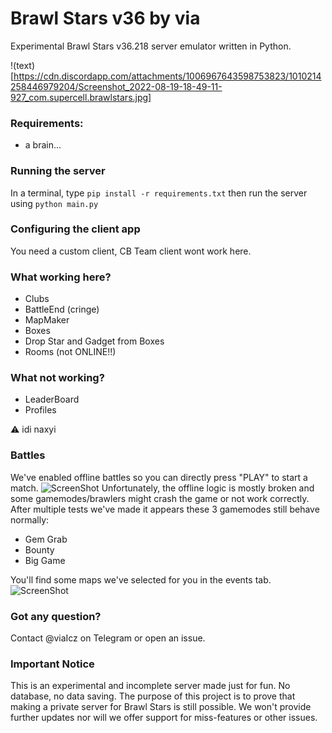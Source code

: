 # Brawl Stars v36 by via

Experimental Brawl Stars v36.218 server emulator written in Python.

!(text)[https://cdn.discordapp.com/attachments/1006967643598753823/1010214258446979204/Screenshot_2022-08-19-18-49-11-927_com.supercell.brawlstars.jpg]

### Requirements:
- a brain...

### Running the server
In a terminal, type `pip install -r requirements.txt` then run the server using `python main.py`

### Configuring the client app
You need a custom client, CB Team client wont work here. 

### What working here?
- Clubs
- BattleEnd (cringe)
- MapMaker
- Boxes
- Drop Star and Gadget from Boxes
- Rooms (not ONLINE!!)

### What not working?
- LeaderBoard
- Profiles 

⚠️ idi naxyi
### Battles
We've enabled offline battles so you can directly press "PLAY" to start a match.
![ScreenShot](https://cdn.discordapp.com/attachments/704364452891590778/885473792208543774/Screenshot_20210909-133614_BS_v36.jpg) 
Unfortunately, the offline logic is mostly broken and some gamemodes/brawlers might crash the game or not work correctly. 
After multiple tests we've made it appears these 3 gamemodes still behave normally:
- Gem Grab
- Bounty
- Big Game

You'll find some maps we've selected for you in the events tab.
![ScreenShot](https://cdn.discordapp.com/attachments/704364452891590778/885475373175939132/Screenshot_20210909-134247_BS_v36.jpg) 

### Got any question?
Contact @viaIcz on Telegram or open an issue.

### Important Notice
This is an experimental and incomplete server made just for fun. No database, no data saving. 
The purpose of this project is to prove that making a private server for Brawl Stars is still possible.
We won't provide further updates nor will we offer support for miss-features or other issues.
